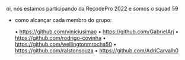 oi, nós estamos participando da RecodePro 2022 e somos o squad 59

- como alcançar cada membro do grupo:

	• https://github.com/viniciusimao
	• https://github.com/GabrielArj
	• https://github.com/rodrigo-covinha
	• https://github.com/wellingtonmrocha50
	• https://github.com/ralstonsouza
	• https://github.com/AdriCarvalh0
  
